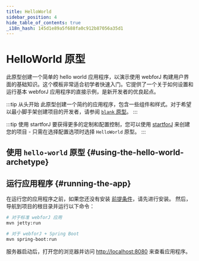 ```yaml
---
title: HelloWorld
sidebar_position: 4
hide_table_of_contents: true
_i18n_hash: 145d1e89a5f688fa0c912b87056a35d1
---
```

<Head>
  <style>{`
  .container {
    max-width: 65em !important;
  }
  `}</style>
</Head>

<!-- vale off -->
# HelloWorld 原型
<!-- vale on -->

此原型创建一个简单的 hello world 应用程序，以演示使用 webforJ 构建用户界面的基础知识。这个模板非常适合初学者快速入门。它提供了一个关于如何设置和运行基本 webforJ 应用程序的直接示例，是新开发者的优良起点。

:::tip 从头开始
此原型创建一个简约的应用程序，包含一些组件和样式。对于希望以最小脚手架创建项目的开发者，请参阅 [`blank` 原型](./blank)。
:::

:::tip 使用 startforJ
要获得更多的定制和配置控制，您可以使用 [startforJ](https://docs.webforj.com/startforj/) 来创建您的项目 - 只需在选择配置选项时选择 `HelloWorld` 原型。
:::

## 使用 `hello-world` 原型 {#using-the-hello-world-archetype}

<ComponentArchetype
project="hello-world"
/>

## 运行应用程序 {#running-the-app}

在运行您的应用程序之前，如果您还没有安装 [前提条件](../../introduction/prerequisites)，请先进行安装。
然后，导航到项目的根目录并运行以下命令：

```bash
# 对于标准 webforJ 应用
mvn jetty:run

# 对于 webforJ + Spring Boot
mvn spring-boot:run
```

服务器启动后，打开您的浏览器并访问 [http://localhost:8080](http://localhost:8080) 来查看应用程序。
